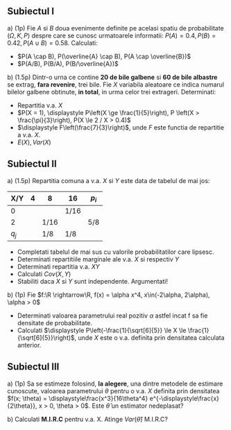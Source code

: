 ## Subiectul I

a) (1p) Fie $A$ si $B$ doua evenimente definite pe acelasi spatiu de probabilitate $(\Omega, K, P)$ despre care se cunosc urmatoarele informatii: $P(A) = 0.4, P(B) = 0.42, P(A \cup B) = 0.58$. Calculati:

- $P(A \cap B), P(\overline{A} \cap B), P(A \cap \overline{B})$
- $P(A/B), P(B/A), P(B/\overline{A})$

b) (1.5p) Dintr-o urna ce contine **20 de bile galbene** si **60 de bile albastre** se extrag, **fara revenire**, trei bile. Fie $X$ variabila aleatoare ce indica numarul bilelor galbene obtinute, **in total**, in urma celor trei extrageri. Determinati:

- Repartitia v.a. $X$
- $P(X = 1), \displaystyle P\left(X \ge \frac{1}{5}\right), P \left(X > \frac{\pi}{3}\right), P(X \le 2 / X > 0.4)$
- $\displaystyle F\left(\frac{7}{3}\right)$, unde $F$ este functia de repartitie a v.a. $X$.
- $E(X), Var(X)$

## Subiectul II

a) (1.5p) Repartitia comuna a v.a. $X$ si $Y$ este data de tabelul de mai jos:

X/Y|4|8|16|$p_i$
---|---|---|---|---
0|||1/16|
2||1/16||5/8
$q_j$||1/8|1/8|

- Completati tabelul de mai sus cu valorile probabilitatilor care lipsesc.
- Determinati repartitiile marginale ale v.a. $X$ si respectiv $Y$
- Determinati repartitia v.a. $XY$
- Calculati $Cov(X,Y)$
- Stabiliti daca $X$ si $Y$ sunt independente. Argumentati!

b) (1p) Fie $f:\R \rightarrow\R, f(x) = \alpha x^4, x\in(-2\alpha, 2\alpha), \alpha > 0$

- Determinati valoarea parametrului real pozitiv $\alpha$ astfel incat f sa fie densitate de probabilitate.
- Calculati $\displaystyle P\left(-\frac{1}{\sqrt[6]{5}} \le X \le \frac{1}{\sqrt[6]{5}}\right)$, unde $X$ este o v.a. definita prin densitatea calculata anterior.

## Subiectul III

a) (1p) Sa se estimeze folosind, **la alegere**, una dintre metodele de estimare cunoscute, valoarea parametrului $\theta$ pentru o v.a. $X$ definita prin densitatea $f(x; \theta) = \displaystyle\frac{x^3}{16\theta^4} e^{-\displaystyle\frac{x}{2\theta}}, x > 0, \theta > 0$. Este $\hat{\theta}$ un estimator nedeplasat?

b) Calculati **M.I.R.C** pentru v.a. X. Atinge $Var(\hat{\theta})$ M.I.R.C?